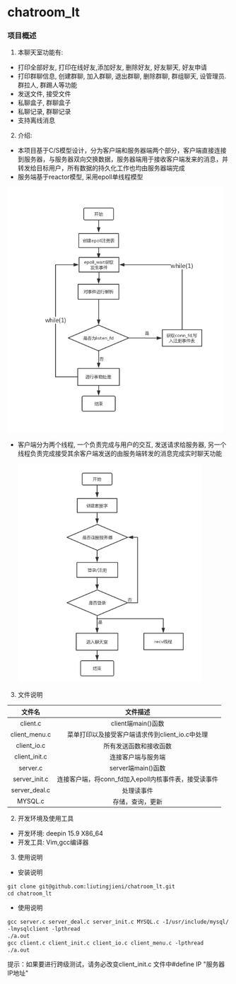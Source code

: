 # chatroom_lt
### 项目概述
1. 本聊天室功能有: 
- 打印全部好友, 打印在线好友,添加好友, 删除好友, 好友聊天, 好友申请
- 打印群聊信息, 创建群聊, 加入群聊, 退出群聊, 删除群聊, 群组聊天, 设管理员. 群拉人, 群踢人等功能
- 发送文件, 接受文件
- 私聊盒子, 群聊盒子 
- 私聊记录, 群聊记录
- 支持离线消息
2. 介绍:
- 本项目基于C/S模型设计，分为客户端和服务器端两个部分，客户端直接连接到服务器，与服务器双向交换数据，服务器端用于接收客户端发来的消息，并转发给目标用户，所有数据的持久化工作也均由服务器端完成
- 服务端基于reactor模型, 采用epoll单线程模型

![image](https://github.com/liutingjieni/chatroom_lt/blob/master/images/%E6%B7%B1%E5%BA%A6%E6%88%AA%E5%9B%BE_%E9%80%89%E6%8B%A9%E5%8C%BA%E5%9F%9F_20201205221414.png)

- 客户端分为两个线程, 一个负责完成与用户的交互, 发送请求给服务器, 另一个线程负责完成接受其余客户端发送的由服务端转发的消息完成实时聊天功能

  ![image](https://github.com/liutingjieni/chatroom_lt/blob/master/images/%E6%B7%B1%E5%BA%A6%E6%88%AA%E5%9B%BE_%E9%80%89%E6%8B%A9%E5%8C%BA%E5%9F%9F_20201205221422.png)
 

3. 文件说明

| 文件名 |                       文件描述                       |
| :-----------------------: | :--------------------------------------------------: |
|         client.c              |                  client端main()函数                  |
|       client_menu.c           |   菜单打印以及接受客户端请求传到client_io.c中处理    |
|        client_io.c            |                所有发送函数和接收函数                |
|       client_init.c           |                  连接客户端与服务端                  |
|         server.c              |                  server端main()函数                  |
|       server_init.c           | 连接客户端，将conn_fd加入epoll内核事件表，接受读事件 |
|       server_deal.c           |                      处理读事件                      |
|          MYSQL.c              |                   存储，查询，更新                   |


2. 开发环境及使用工具
- 开发环境: deepin 15.9 X86_64
- 开发工具: Vim,gcc编译器

3. 使用说明
- 安装说明
```
git clone git@github.com:liutingjieni/chatroom_lt.git
cd chatroom_lt
```
- 使用说明
```
gcc server.c server_deal.c server_init.c MYSQL.c -I/usr/include/mysql/ -lmysqlclient -lpthread
./a.out
gcc client.c client_init.c client_io.c client_menu.c -lpthread
./a.out
```

提示：如果要进行跨级测试，请务必改变client_init.c 文件中#define IP "服务器IP地址"
